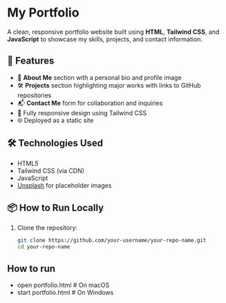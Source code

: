 # My Portfolio

A clean, responsive portfolio website built using **HTML**, **Tailwind CSS**, and **JavaScript** to showcase my skills, projects, and contact information.

## 🚀 Features

- 🎯 **About Me** section with a personal bio and profile image
- 🛠️ **Projects** section highlighting major works with links to GitHub repositories
- 📬 **Contact Me** form for collaboration and inquiries
- 📱 Fully responsive design using Tailwind CSS
- 🌐 Deployed as a static site 



## 🛠️ Technologies Used

- HTML5
- Tailwind CSS (via CDN)
- JavaScript
- [Unsplash](https://unsplash.com/) for placeholder images


## 📦 How to Run Locally

1. Clone the repository:

   ```bash
   git clone https://github.com/your-username/your-repo-name.git
   cd your-repo-name
## How to run
- open portfolio.html    # On macOS
- start portfolio.html   # On Windows


   
